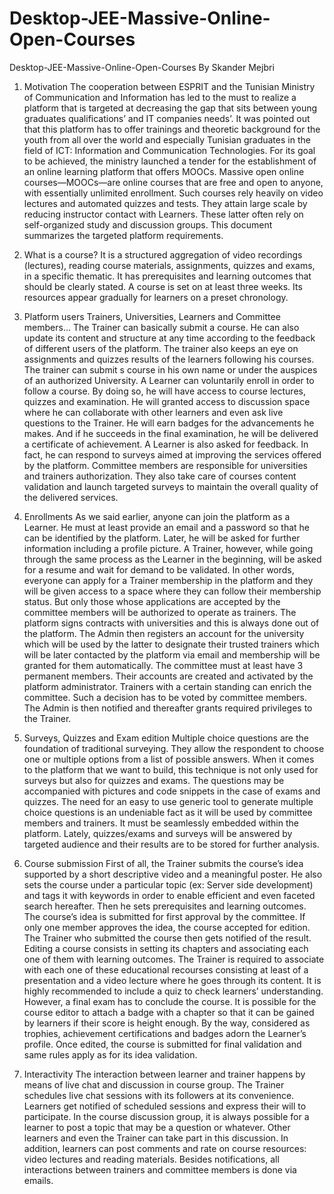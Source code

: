 # Desktop-JEE-Massive-Online-Open-Courses
Desktop-JEE-Massive-Online-Open-Courses By Skander Mejbri

1. Motivation
The cooperation between ESPRIT and the Tunisian Ministry of Communication and
Information has led to the must to realize a platform that is targeted at decreasing the
gap that sits between young graduates qualifications’ and IT companies needs’.
It was pointed out that this platform has to offer trainings and theoretic background for
the youth from all over the world and especially Tunisian graduates in the field of ICT:
Information and Communication Technologies.
For its goal to be achieved, the ministry launched a tender for the establishment of an
online learning platform that offers MOOCs.
Massive open online courses—MOOCs—are online courses that are free and open to
anyone, with essentially unlimited enrollment. Such courses rely heavily on video
lectures and automated quizzes and tests. They attain large scale by reducing instructor
contact with Learners. These latter often rely on self-organized study and discussion
groups.
This document summarizes the targeted platform requirements.

2. What is a course?
It is a structured aggregation of video recordings (lectures), reading course materials,
assignments, quizzes and exams, in a specific thematic. It has prerequisites and learning
outcomes that should be clearly stated. A course is set on at least three weeks. Its
resources appear gradually for learners on a preset chronology.

3. Platform users
Trainers, Universities, Learners and Committee members…
The Trainer can basically submit a course. He can also update its content and structure
at any time according to the feedback of different users of the platform. The trainer also
keeps an eye on assignments and quizzes results of the learners following his courses.
The trainer can submit s course in his own name or under the auspices of an authorized
University.
A Learner can voluntarily enroll in order to follow a course. By doing so, he will have
access to course lectures, quizzes and examination. He will granted access to discussion
space where he can collaborate with other learners and even ask live questions to the
Trainer. He will earn badges for the advancements he makes. And if he succeeds in the
final examination, he will be delivered a certificate of achievement. A Learner is also
asked for feedback. In fact, he can respond to surveys aimed at improving the services
offered by the platform.
Committee members are responsible for universities and trainers authorization. They
also take care of courses content validation and launch targeted surveys to maintain the
overall quality of the delivered services.

4. Enrollments
As we said earlier, anyone can join the platform as a Learner. He must at least provide an
email and a password so that he can be identified by the platform. Later, he will be
asked for further information including a profile picture.
A Trainer, however, while going through the same process as the Learner in the
beginning, will be asked for a resume and wait for demand to be validated. In other
words, everyone can apply for a Trainer membership in the platform and they will be
given access to a space where they can follow their membership status. But only those
whose applications are accepted by the committee members will be authorized to
operate as trainers.
The platform signs contracts with universities and this is always done out of the
platform. The Admin then registers an account for the university which will be used by
the latter to designate their trusted trainers which will be later contacted by the platform
via email and membership will be granted for them automatically.
The committee must at least have 3 permanent members. Their accounts are created
and activated by the platform administrator. Trainers with a certain standing can enrich
the committee. Such a decision has to be voted by committee members. The Admin is
then notified and thereafter grants required privileges to the Trainer.

5. Surveys, Quizzes and Exam edition
Multiple choice questions are the foundation of traditional surveying. They allow the
respondent to choose one or multiple options from a list of possible answers. When it
comes to the platform that we want to build, this technique is not only used for surveys
but also for quizzes and exams. The questions may be accompanied with pictures and
code snippets in the case of exams and quizzes.
The need for an easy to use generic tool to generate multiple choice questions is an
undeniable fact as it will be used by committee members and trainers. It must be
seamlessly embedded within the platform.
Lately, quizzes/exams and surveys will be answered by targeted audience and their
results are to be stored for further analysis.

6. Course submission
First of all, the Trainer submits the course’s idea supported by a short descriptive video
and a meaningful poster. He also sets the course under a particular topic (ex: Server side
development) and tags it with keywords in order to enable efficient and even faceted
search hereafter. Then he sets prerequisites and learning outcomes.
The course’s idea is submitted for first approval by the committee. If only one member
approves the idea, the course accepted for edition. The Trainer who submitted the
course then gets notified of the result.
Editing a course consists in setting its chapters and associating each one of them with
learning outcomes. The Trainer is required to associate with each one of these
educational recourses consisting at least of a presentation and a video lecture where he
goes through its content. It is highly recommended to include a quiz to check learners’
understanding. However, a final exam has to conclude the course.
It is possible for the course editor to attach a badge with a chapter so that it can be
gained by learners if their score is height enough. By the way, considered as trophies,
achievement certifications and badges adorn the Learner’s profile.
Once edited, the course is submitted for final validation and same rules apply as for its
idea validation.

7. Interactivity
The interaction between learner and trainer happens by means of live chat and
discussion in course group. The Trainer schedules live chat sessions with its followers at
its convenience. Learners get notified of scheduled sessions and express their will to
participate. In the course discussion group, it is always possible for a learner to post a
topic that may be a question or whatever. Other learners and even the Trainer can take
part in this discussion. In addition, learners can post comments and rate on course
resources: video lectures and reading materials.
Besides notifications, all interactions between trainers and committee members is done
via emails.
